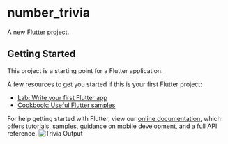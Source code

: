 # number_trivia

A new Flutter project.

## Getting Started

This project is a starting point for a Flutter application.

A few resources to get you started if this is your first Flutter project:

- [Lab: Write your first Flutter app](https://flutter.dev/docs/get-started/codelab)
- [Cookbook: Useful Flutter samples](https://flutter.dev/docs/cookbook)

For help getting started with Flutter, view our
[online documentation](https://flutter.dev/docs), which offers tutorials,
samples, guidance on mobile development, and a full API reference.
![Trivia Output](https://user-images.githubusercontent.com/97331880/150651545-203e20c8-04b4-44f4-8112-e08480e2c502.gif)
